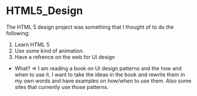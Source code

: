 HTML5_Design
============

The HTML 5 design project was something that I thought of to do the following:
1. Learn HTML 5
2. Use some kind of animation.
3. Have a refrence on the web for UI design
  - What? => I am reading a book on UI design patterns and the how and when to use it.  I want to take the ideas in the book and rewrite them in my own words and have examples on how/when to use them.  Also some sites that currently use those patterns.


